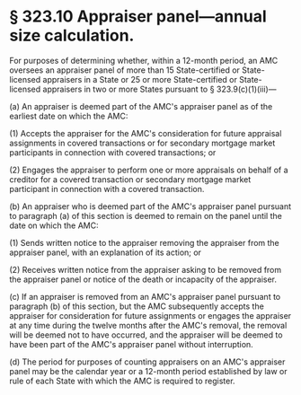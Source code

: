 # § 323.10   Appraiser panel—annual size calculation.

For purposes of determining whether, within a 12-month period, an AMC oversees an appraiser panel of more than 15 State-certified or State-licensed appraisers in a State or 25 or more State-certified or State-licensed appraisers in two or more States pursuant to § 323.9(c)(1)(iii)—


(a) An appraiser is deemed part of the AMC's appraiser panel as of the earliest date on which the AMC:


(1) Accepts the appraiser for the AMC's consideration for future appraisal assignments in covered transactions or for secondary mortgage market participants in connection with covered transactions; or


(2) Engages the appraiser to perform one or more appraisals on behalf of a creditor for a covered transaction or secondary mortgage market participant in connection with a covered transaction.


(b) An appraiser who is deemed part of the AMC's appraiser panel pursuant to paragraph (a) of this section is deemed to remain on the panel until the date on which the AMC:


(1) Sends written notice to the appraiser removing the appraiser from the appraiser panel, with an explanation of its action; or


(2) Receives written notice from the appraiser asking to be removed from the appraiser panel or notice of the death or incapacity of the appraiser.


(c) If an appraiser is removed from an AMC's appraiser panel pursuant to paragraph (b) of this section, but the AMC subsequently accepts the appraiser for consideration for future assignments or engages the appraiser at any time during the twelve months after the AMC's removal, the removal will be deemed not to have occurred, and the appraiser will be deemed to have been part of the AMC's appraiser panel without interruption.


(d) The period for purposes of counting appraisers on an AMC's appraiser panel may be the calendar year or a 12-month period established by law or rule of each State with which the AMC is required to register.




